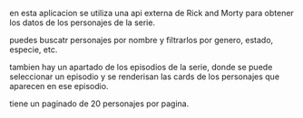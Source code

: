 en esta aplicacion se utiliza una api externa de Rick and Morty para obtener los datos de los personajes de la serie.


puedes buscatr personajes por nombre y filtrarlos por genero, estado, especie, etc.

tambien hay un apartado de los episodios de la serie, donde se puede seleccionar un episodio y se renderisan las cards de los personajes que aparecen en ese episodio.

tiene un paginado de 20 personajes por pagina.

